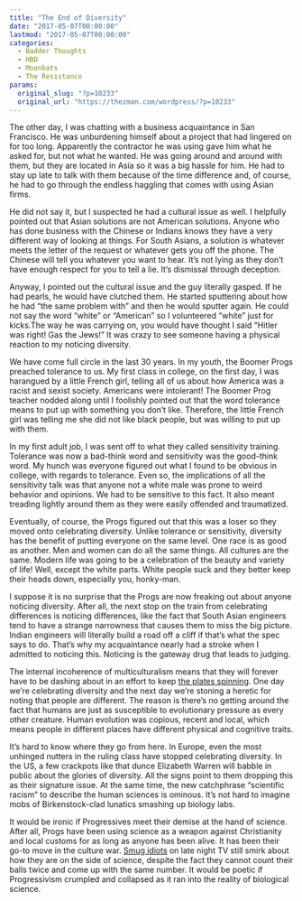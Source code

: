 ```yaml
---
title: "The End of Diversity"
date: "2017-05-07T00:00:00"
lastmod: "2017-05-07T00:00:00"
categories:
  - Badder Thoughts
  - HBD
  - Moonbats
  - The Resistance
params:
  original_slug: "?p=10233"
  original_url: "https://thezman.com/wordpress/?p=10233"
---
```


The other day, I was chatting with a business acquaintance in San
Francisco. He was unburdening himself about a project that had lingered
on for too long. Apparently the contractor he was using gave him what he
asked for, but not what he wanted. He was going around and around with
them, but they are located in Asia so it was a big hassle for him. He
had to stay up late to talk with them because of the time difference
and, of course, he had to go through the endless haggling that comes
with using Asian firms.

He did not say it, but I suspected he had a cultural issue as well. I
helpfully pointed out that Asian solutions are not American solutions.
Anyone who has done business with the Chinese or Indians knows they have
a very different way of looking at things. For South Asians, a solution
is whatever meets the letter of the request or whatever gets you off the
phone. The Chinese will tell you whatever you want to hear. It’s not
lying as they don’t have enough respect for you to tell a lie. It’s
dismissal through deception.

Anyway, I pointed out the cultural issue and the guy literally gasped.
If he had pearls, he would have clutched them. He started sputtering
about how he had “the same problem with” and then he would sputter
again. He could not say the word “white” or “American” so I volunteered
“white” just for kicks.The way he was carrying on, you would have
thought I said “Hitler was right! Gas the Jews!” It was crazy to see
someone having a physical reaction to my noticing diversity.

We have come full circle in the last 30 years. In my youth, the Boomer
Progs preached tolerance to us. My first class in college, on the first
day, I was harangued by a little French girl, telling all of us about
how America was a racist and sexist society. Americans were intolerant!
The Boomer Prog teacher nodded along until I foolishly pointed out that
the word tolerance means to put up with something you don’t like.
Therefore, the little French girl was telling me she did not like black
people, but was willing to put up with them.

In my first adult job, I was sent off to what they called sensitivity
training. Tolerance was now a bad-think word and sensitivity was the
good-think word. My hunch was everyone figured out what I found to be
obvious in college, with regards to tolerance. Even so, the implications
of all the sensitivity talk was that anyone not a white male was prone
to weird behavior and opinions. We had to be sensitive to this fact. It
also meant treading lightly around them as they were easily offended and
traumatized.

Eventually, of course, the Progs figured out that this was a loser so
they moved onto celebrating diversity. Unlike tolerance or sensitivity,
diversity has the benefit of putting everyone on the same level. One
race is as good as another. Men and women can do all the same things.
All cultures are the same. Modern life was going to be a celebration of
the beauty and variety of life! Well, except the white parts. White
people suck and they better keep their heads down, especially you,
honky-man.

I suppose it is no surprise that the Progs are now freaking out about
anyone noticing diversity. After all, the next stop on the train from
celebrating differences is noticing differences, like the fact that
South Asian engineers tend to have a strange narrowness that causes
them to miss the big picture. Indian engineers will literally build a
road off a cliff if that’s what the spec says to do. That’s why my
acquaintance nearly had a stroke when I admitted to noticing this.
Noticing is the gateway drug that leads to judging.

The internal incoherence of multiculturalism means that they will
forever have to be dashing about in an effort to keep
<a href="https://www.youtube.com/watch?v=Zhoos1oY404"
rel="noopener noreferrer" target="_blank">the plates spinning</a>. One
day we’re celebrating diversity and the next day we’re stoning a heretic
for noting that people are different. The reason is there’s no getting
around the fact that humans are just as susceptible to evolutionary
pressure as every other creature. Human evolution was copious, recent
and local, which means people in different places have different
physical and cognitive traits.

It’s hard to know where they go from here. In Europe, even the most
unhinged nutters in the ruling class have stopped celebrating diversity.
In the US, a few crackpots like that dunce Elizabeth Warren will babble
in public about the glories of diversity. All the signs point to them
dropping this as their signature issue. At the same time, the new
catchphrase “scientific racism” to describe the human sciences is
ominous. It’s not hard to imagine mobs of Birkenstock-clad lunatics
smashing up biology labs.

It would be ironic if Progressives meet their demise at the hand of
science. After all, Progs have been using science as a weapon against
Christianity and local customs for as long as anyone has been alive. It
has been their go-to move in the culture war. <a
href="https://static1.squarespace.com/static/524dc5c5e4b09484086fc271/t/54fdf891e4b0705d03291c87/1425930386200/bill3.jpg"
rel="noopener noreferrer" target="_blank">Smug idiots</a> on late night
TV still smirk about how they are on the side of science, despite the
fact they cannot count their balls twice and come up with the same
number. It would be poetic if Progressivism crumpled and collapsed as it
ran into the reality of biological science.
